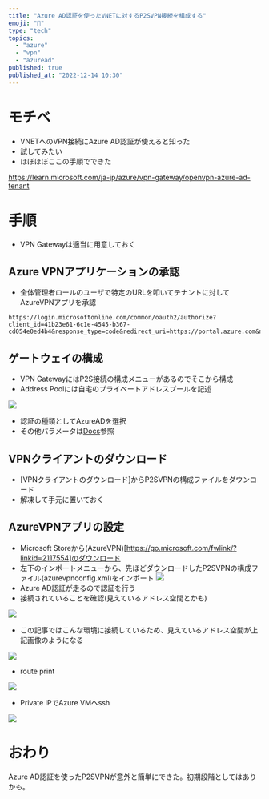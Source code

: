 ```yaml
---
title: "Azure AD認証を使ったVNETに対するP2SVPN接続を構成する"
emoji: "🔐"
type: "tech"
topics:
  - "azure"
  - "vpn"
  - "azuread"
published: true
published_at: "2022-12-14 10:30"
---
```


# モチベ
- VNETへのVPN接続にAzure AD認証が使えると知った
- 試してみたい
- ほぼほぼここの手順でできた

https://learn.microsoft.com/ja-jp/azure/vpn-gateway/openvpn-azure-ad-tenant

# 手順
- VPN Gatewayは適当に用意しておく

## Azure VPNアプリケーションの承認
- 全体管理者ロールのユーザで特定のURLを叩いてテナントに対してAzureVPNアプリを承認

```
https://login.microsoftonline.com/common/oauth2/authorize?client_id=41b23e61-6c1e-4545-b367-cd054e0ed4b4&response_type=code&redirect_uri=https://portal.azure.com&nonce=1234&prompt=admin_consent
```

## ゲートウェイの構成
- VPN GatewayにはP2S接続の構成メニューがあるのでそこから構成
- Address Poolには自宅のプライベートアドレスプールを記述

![](https://storage.googleapis.com/zenn-user-upload/b5827593cdea-20221214.png)

- 認証の種類としてAzureADを選択
- その他パラメータは[Docs](https://learn.microsoft.com/ja-jp/azure/vpn-gateway/openvpn-azure-ad-tenant#enable-authentication)参照

## VPNクライアントのダウンロード
- [VPNクライアントのダウンロード]からP2SVPNの構成ファイルをダウンロード
- 解凍して手元に置いておく

## AzureVPNアプリの設定
- Microsoft Storeから(AzureVPN)[https://go.microsoft.com/fwlink/?linkid=2117554]のダウンロード
- 左下のインポートメニューから、先ほどダウンロードしたP2SVPNの構成ファイル(azurevpnconfig.xml)をインポート
![](https://storage.googleapis.com/zenn-user-upload/3d9439cec555-20221214.png)
- Azure AD認証が走るので認証を行う
- 接続されていることを確認(見えているアドレス空間とかも)

![](https://storage.googleapis.com/zenn-user-upload/c815767e0f5f-20221214.png)

- この記事ではこんな環境に接続しているため、見えているアドレス空間が上記画像のようになる

![](https://storage.googleapis.com/zenn-user-upload/74209c706ed2-20221214.png)

- route print

![](https://storage.googleapis.com/zenn-user-upload/d5c2efce1414-20221214.png)

- Private IPでAzure VMへssh

![](https://storage.googleapis.com/zenn-user-upload/f0f8ac148d21-20221214.png)

# おわり
Azure AD認証を使ったP2SVPNが意外と簡単にできた。初期段階としてはありかも。


